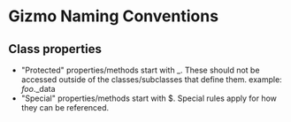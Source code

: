 # Gizmo Naming Conventions

## Class properties

* "Protected" properties/methods start with _.  These should not be accessed outside of the classes/subclasses that define them.
    example: *foo*._data
* "Special" properties/methods start with $.  Special rules apply for how they can be referenced.
